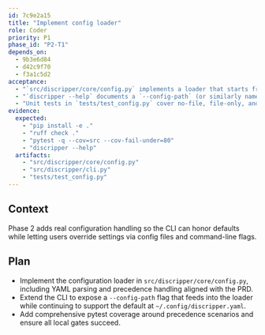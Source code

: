 ```yaml
---
id: 7c9e2a15
title: "Implement config loader"
role: Coder
priority: P1
phase_id: "P2-T1"
depends_on:
  - 9b3e6d84
  - d42c9f70
  - f3a1c5d2
acceptance:
  - "`src/discripper/core/config.py` implements a loader that starts from project defaults, reads `~/.config/discripper.yaml` when present, and merges CLI overrides with precedence defaults < file < overrides."
  - "`discripper --help` documents a `--config-path` (or similarly named) flag that lets users specify an alternate config file path."
  - "Unit tests in `tests/test_config.py` cover no-file, file-only, and file-plus-overrides scenarios using temporary paths, and the suite passes with `pytest -q --cov=src --cov-fail-under=80`."
evidence:
  expected:
    - "pip install -e ."
    - "ruff check ."
    - "pytest -q --cov=src --cov-fail-under=80"
    - "discripper --help"
  artifacts:
    - "src/discripper/core/config.py"
    - "src/discripper/cli.py"
    - "tests/test_config.py"
---
```


## Context
Phase 2 adds real configuration handling so the CLI can honor defaults while letting users override settings via config files and command-line flags.

## Plan
- Implement the configuration loader in `src/discripper/core/config.py`, including YAML parsing and precedence handling aligned with the PRD. 
- Extend the CLI to expose a `--config-path` flag that feeds into the loader while continuing to support the default at `~/.config/discripper.yaml`.
- Add comprehensive pytest coverage around precedence scenarios and ensure all local gates succeed.
